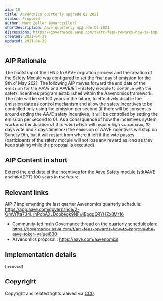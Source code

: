 ```yaml
---
aip: 18
title: Aavenomics quarterly upgrade Q2 2021
status: Proposed 
author: Marc Zeller (@marczeller)
shortDescription: Aave quarterly upgrade Q2 2021
discussions: https://governance.aave.com/t/arc-fees-rewards-how-to-improve-the-aave-token-value/830
created: 2021-04-29
updated: 2021-04-29
---
```


## AIP Rationale

The bootstrap of the LEND to AAVE migration process and the creation of the Safety Module was configured to set the final day
of emission for the 9th of May 2021. The following AIP moves forward the end date of the emission for the AAVE and AAVE/ETH Safety module to continue with the safety incentives program estabilished within the Aavenomics framework. The date will be set 100 years in the future, to effectively disable the emission date as control mechanism and allow the safety incentives to be controlled only using the emission per second (if there will be consensus around ending the AAVE safety incentives, it will be controlled by setting the emission per second to 0).
As a consequence of how the incentives system work and the duration of this vote (which will require high consensus, 10 days vote and
7 days timelock) the emission of AAVE incentives will stop on Sunday 9th, but it will restart from where it left if the vote passes (participants of the safety module will not lose any reward as long as they keep staking while the proposal is executed).

## AIP Content in short

Extend the end date of the incentives for the Aave Safety module (stkAAVE and stkABPT) 100 years in the future.

## Relevant links

 AIP-7 implementing the last quarter Aavenomics quarterly schedule: https://app.aave.com/governance/2-QmVrTta734LkhPcbAXLDcob6gk9NFwiEpggQRYHZx8Mr16
* Community-led main Governance thread on the quarterly schedule plan: https://governance.aave.com/t/arc-fees-rewards-how-to-improve-the-aave-token-value/830
* Aavenomics proposal : https://aave.com/aavenomics


## Implementation details

[needed]

## Copyright

Copyright and related rights waived via [CC0](https://creativecommons.org/publicdomain/zero/1.0/).
